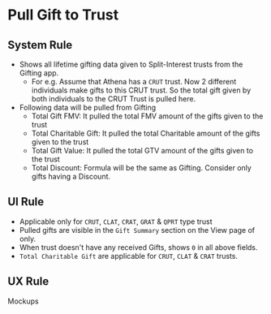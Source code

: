 # Pull Gift to Trust

## System Rule

- Shows all lifetime gifting data given to Split-Interest trusts from the Gifting app.
    - For e.g. Assume that Athena has a `CRUT` trust. Now 2 different individuals make gifts to this CRUT trust. So the total gift given by both individuals to the CRUT Trust is pulled here.
- Following data will be pulled from Gifting
    - Total Gift FMV: It pulled the total FMV amount of the gifts given to the trust
    - Total Charitable Gift: It pulled the total Charitable amount of the gifts given to the trust
    - Total Gift Value: It pulled the total GTV amount of the gifts given to the trust
    - Total Discount: Formula will be the same as Gifting. Consider only gifts having a Discount.  


## UI Rule

- Applicable only for `CRUT`, `CLAT`, `CRAT`, `GRAT` & `QPRT` type trust
- Pulled gifts are visible in the `Gift Summary` section on the View page of only.
- When trust doesn't have any received Gifts, shows `0` in all above fields.
- `Total Charitable Gift` are applicable for `CRUT`, `CLAT` & `CRAT` trusts.


## UX Rule
Mockups